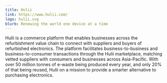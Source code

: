 ```yaml
---
title: Hulii
link: https://www.hulii.com/
logo: hulii.svg
blurb: Renewing the world one device at a time
---
```


Hulii is a commerce platform that enables businesses across the refurbishment value chain to connect with suppliers and buyers of refurbished electronics. The platform facilitates business-to-business and business-to-consumer transactions through the Hulii marketplace, matching vetted suppliers with consumers and businesses across Asia-Pacific. With over 50 million tonnes of e-waste being produced every year, and only 20% of that being reused, Hulii on a mission to provide a smarter alternative to purchasing electronics.
